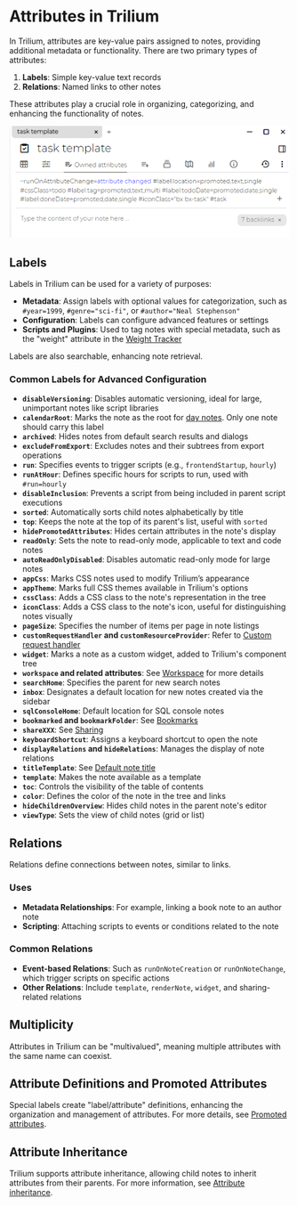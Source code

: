 # Attributes in Trilium

In Trilium, attributes are key-value pairs assigned to notes, providing additional metadata or functionality. There are two primary types of attributes:

1. **Labels**: Simple key-value text records
2. **Relations**: Named links to other notes

These attributes play a crucial role in organizing, categorizing, and enhancing the functionality of notes.

![Screenshot of 'task template' attributes](images/attributes.png)

## Labels

Labels in Trilium can be used for a variety of purposes:

- **Metadata**: Assign labels with optional values for categorization, such as `#year=1999`, `#genre="sci-fi"`, or `#author="Neal Stephenson"`
- **Configuration**: Labels can configure advanced features or settings
- **Scripts and Plugins**: Used to tag notes with special metadata, such as the "weight" attribute in the [Weight Tracker](weight-tracker.md)

Labels are also searchable, enhancing note retrieval.

### Common Labels for Advanced Configuration

- **`disableVersioning`**: Disables automatic versioning, ideal for large, unimportant notes like script libraries
- **`calendarRoot`**: Marks the note as the root for [day notes](day-notes.md). Only one note should carry this label
- **`archived`**: Hides notes from default search results and dialogs
- **`excludeFromExport`**: Excludes notes and their subtrees from export operations
- **`run`**: Specifies events to trigger scripts (e.g., `frontendStartup`, `hourly`)
- **`runAtHour`**: Defines specific hours for scripts to run, used with `#run=hourly`
- **`disableInclusion`**: Prevents a script from being included in parent script executions
- **`sorted`**: Automatically sorts child notes alphabetically by title
- **`top`**: Keeps the note at the top of its parent's list, useful with `sorted`
- **`hidePromotedAttributes`**: Hides certain attributes in the note's display
- **`readOnly`**: Sets the note to read-only mode, applicable to text and code notes
- **`autoReadOnlyDisabled`**: Disables automatic read-only mode for large notes
- **`appCss`**: Marks CSS notes used to modify Trilium’s appearance
- **`appTheme`**: Marks full CSS themes available in Trilium's options
- **`cssClass`**: Adds a CSS class to the note's representation in the tree
- **`iconClass`**: Adds a CSS class to the note's icon, useful for distinguishing notes visually
- **`pageSize`**: Specifies the number of items per page in note listings
- **`customRequestHandler` and `customResourceProvider`**: Refer to [Custom request handler](custom-request-handler.md)
- **`widget`**: Marks a note as a custom widget, added to Trilium's component tree
- **`workspace` and related attributes**: See [Workspace](workspace.md) for more details
- **`searchHome`**: Specifies the parent for new search notes
- **`inbox`**: Designates a default location for new notes created via the sidebar
- **`sqlConsoleHome`**: Default location for SQL console notes
- **`bookmarked` and `bookmarkFolder`**: See [Bookmarks](bookmarks.md)
- **`shareXXX`**: See [Sharing](sharing.md)
- **`keyboardShortcut`**: Assigns a keyboard shortcut to open the note
- **`displayRelations` and `hideRelations`**: Manages the display of note relations
- **`titleTemplate`**: See [Default note title](default-note-title.md)
- **`template`**: Makes the note available as a template
- **`toc`**: Controls the visibility of the table of contents
- **`color`**: Defines the color of the note in the tree and links
- **`hideChildrenOverview`**: Hides child notes in the parent note's editor
- **`viewType`**: Sets the view of child notes (grid or list)

## Relations

Relations define connections between notes, similar to links.

### Uses

- **Metadata Relationships**: For example, linking a book note to an author note
- **Scripting**: Attaching scripts to events or conditions related to the note

### Common Relations

- **Event-based Relations**: Such as `runOnNoteCreation` or `runOnNoteChange`, which trigger scripts on specific actions
- **Other Relations**: Include `template`, `renderNote`, `widget`, and sharing-related relations

## Multiplicity

Attributes in Trilium can be "multivalued", meaning multiple attributes with the same name can coexist.

## Attribute Definitions and Promoted Attributes

Special labels create "label/attribute" definitions, enhancing the organization and management of attributes. For more details, see [Promoted attributes](promoted-attributes.md).

## Attribute Inheritance

Trilium supports attribute inheritance, allowing child notes to inherit attributes from their parents. For more information, see [Attribute inheritance](attribute-inheritance.md).
